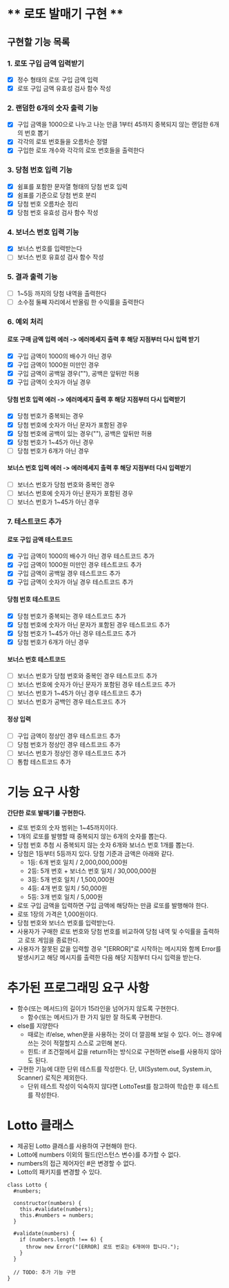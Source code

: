 # ** 로또 발매기 구현 **

## 구현할 기능 목록
### 1. 로또 구입 금액 입력받기
- [X] 정수 형태의 로또 구입 금액 입력
- [X] 로또 구입 금액 유효성 검사 함수 작성

### 2. 랜덤한 6개의 숫자 출력 기능
- [X] 구입 금액을 1000으로 나누고 나눈 만큼 1부터 45까지 중복되지 않는 랜덤한 6개의 번호 뽑기
- [X] 각각의 로또 번호들을 오름차순 정렬
- [X] 구입한 로또 개수와 각각의 로또 번호들을 출력한다

### 3. 당첨 번호 입력 기능
- [X] 쉼표를 포함한 문자열 형태의 당첨 번호 입력
- [X] 쉼표를 기준으로 당첨 번호 분리
- [X] 당첨 번호 오름차순 정리
- [X] 당첨 번호 유효성 검사 함수 작성

### 4. 보너스 번호 입력 기능
- [X] 보너스 번호를 입력받는다
- [ ] 보너스 번호 유효성 검사 함수 작성

### 5. 결과 출력 기능
- [ ] 1~5등 까지의 당첨 내역을 출력한다
- [ ] 소수점 둘째 자리에서 반올림 한 수익률을 출력한다

### 6. 예외 처리
#### 로또 구매 금액 입력 에러 -> 에러메세지 출력 후 해당 지점부터 다시 입력 받기
- [X] 구입 금액이 1000의 배수가 아닌 경우
- [X] 구입 금액이 1000원 미만인 경우
- [X] 구입 금액이 공백일 경우(""), 공백은 앞뒤만 허용
- [X] 구입 금액이 숫자가 아닐 경우
#### 당첨 번호 입력 에러 -> 에러메세지 출력 후 해당 지점부터 다시 입력받기
- [X] 당첨 번호가 중복되는 경우
- [X] 당첨 번호에 숫자가 아닌 문자가 포함된 경우
- [X] 당첨 번호에 공백이 있는 경우(""), 공백은 앞뒤만 허용
- [X] 당첨 번호가 1~45가 아닌 경우
- [ ] 당첨 번호가 6개가 아닌 경우
#### 보너스 번호 입력 에러 -> 에러메세지 출력 후 해당 지점부터 다시 입력받기
- [ ] 보너스 번호가 당첨 번호와 중복인 경우
- [ ] 보너스 번호에 숫자가 아닌 문자가 포함된 경우
- [ ] 보너스 번호가 1~45가 아닌 경우

### 7. 테스트코드 추가
#### 로또 구입 금액 테스트코드
- [X] 구입 금액이 1000의 배수가 아닌 경우 테스트코드 추가
- [X] 구입 금액이 1000원 미만인 경우 테스트코드 추가
- [X] 구입 금액이 공백일 경우 테스트코드 추가
- [X] 구입 금액이 숫자가 아닐 경우 테스트코드 추가
#### 당첨 번호 테스트코드
- [X] 당첨 번호가 중복되는 경우 테스트코드 추가
- [X] 당첨 번호에 숫자가 아닌 문자가 포함된 경우 테스트코드 추가
- [X] 당첨 번호가 1~45가 아닌 경우 테스트코드 추가
- [X] 당첨 번호가 6개가 아닌 경우
#### 보너스 번호 테스트코드
- [ ] 보너스 번호가 당첨 번호와 중복인 경우 테스트코드 추가
- [ ] 보너스 번호에 숫자가 아닌 문자가 포함된 경우 테스트코드 추가
- [ ] 보너스 번호가 1~45가 아닌 경우 테스트코드 추가
- [ ] 보너스 번호가 공백인 경우 테스트코드 추가
#### 정상 입력
- [ ] 구입 금액이 정상인 경우 테스트코드 추가
- [ ] 당첨 번호가 정상인 경우 테스트코드 추가
- [ ] 보너스 번호가 정상인 경우 테스트코드 추가
- [ ] 통합 테스트코드 추가

# 기능 요구 사항

**간단한 로또 발매기를 구현한다.**

- 로또 번호의 숫자 범위는 1~45까지이다.
- 1개의 로또를 발행할 때 중복되지 않는 6개의 숫자를 뽑는다.
- 당첨 번호 추첨 시 중복되지 않는 숫자 6개와 보너스 번호 1개를 뽑는다.
- 당첨은 1등부터 5등까지 있다. 당첨 기준과 금액은 아래와 같다.
    - 1등: 6개 번호 일치 / 2,000,000,000원
    - 2등: 5개 번호 + 보너스 번호 일치 / 30,000,000원
    - 3등: 5개 번호 일치 / 1,500,000원
    - 4등: 4개 번호 일치 / 50,000원
    - 5등: 3개 번호 일치 / 5,000원
- 로또 구입 금액을 입력하면 구입 금액에 해당하는 만큼 로또를 발행해야 한다.
- 로또 1장의 가격은 1,000원이다.
- 당첨 번호와 보너스 번호를 입력받는다.
- 사용자가 구매한 로또 번호와 당첨 번호를 비교하여 당첨 내역 및 수익률을 출력하고 로또 게임을 종료한다.
- 사용자가 잘못된 값을 입력할 경우 "[ERROR]"로 시작하는 메시지와 함께 Error를 발생시키고 해당 메시지를 출력한 다음 해당 지점부터 다시 입력을 받는다.


# 추가된 프로그래밍 요구 사항
- 함수(또는 메서드)의 길이가 15라인을 넘어가지 않도록 구현한다.
    - 함수(또는 메서드)가 한 가지 일만 잘 하도록 구현한다.
- else를 지양한다
    - 때로는 if/else, when문을 사용하는 것이 더 깔끔해 보일 수 있다. 어느 경우에 쓰는 것이 적절할지 스스로 고민해 본다.
    - 힌트: if 조건절에서 값을 return하는 방식으로 구현하면 else를 사용하지 않아도 된다.
- 구현한 기능에 대한 단위 테스트를 작성한다. 단, UI(System.out, System.in, Scanner) 로직은 제외한다.
    - 단위 테스트 작성이 익숙하지 않다면 LottoTest를 참고하여 학습한 후 테스트를 작성한다.

# Lotto 클래스
- 제공된 Lotto 클래스를 사용하여 구현해야 한다.
- Lotto에 numbers 이외의 필드(인스턴스 변수)를 추가할 수 없다.
- numbers의 접근 제어자인 #은 변경할 수 없다.
- Lotto의 패키지를 변경할 수 있다.

```
class Lotto {
  #numbers;

  constructor(numbers) {
    this.#validate(numbers);
    this.#numbers = numbers;
  }

  #validate(numbers) {
    if (numbers.length !== 6) {
      throw new Error("[ERROR] 로또 번호는 6개여야 합니다.");
    }
  }

  // TODO: 추가 기능 구현
}
```